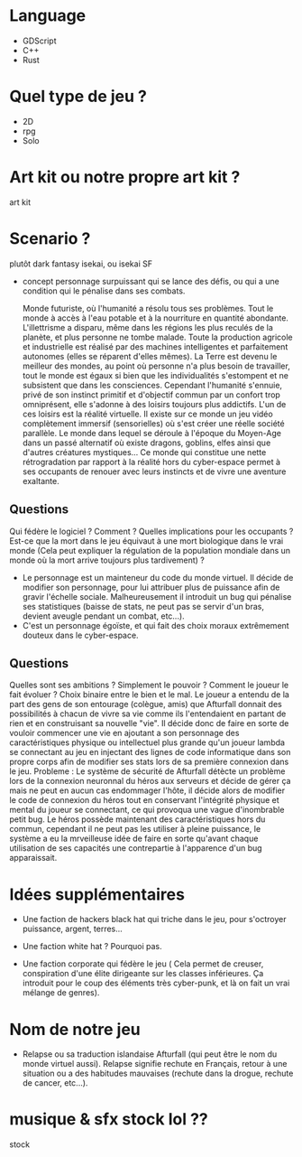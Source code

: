 # Language 
- GDScript 
- C++
- Rust

# Quel type de jeu ?
- 2D 
- rpg 
- Solo

# Art kit ou notre propre art kit ? 
art kit

# Scenario ? 
plutôt dark fantasy isekai, ou isekai SF

- concept personnage surpuissant qui se lance des défis, ou qui a une condition
  qui le pénalise dans ses combats.

	Monde futuriste, où l'humanité a résolu tous ses problèmes. Tout le monde à
accès à l'eau potable et à la nourriture en quantité abondante. L'illettrisme a
disparu, même dans les régions les plus reculés de la planète, et plus personne
ne tombe malade. Toute la production agricole et industrielle est réalisé par
des machines intelligentes et parfaitement autonomes (elles se réparent d'elles
mêmes). La Terre est devenu le meilleur des mondes, au point où personne n'a
plus besoin de travailler, tout le monde est égaux si bien que les
individualités s'estompent et ne subsistent que dans les consciences. 
	Cependant l'humanité s'ennuie, privé de son instinct primitif et d'objectif
commun par un confort trop omniprésent, elle s'adonne à des loisirs toujours
plus addictifs. L'un de ces loisirs est la réalité virtuelle. Il existe sur ce
monde un jeu vidéo complètement immersif (sensorielles) où s'est créer une
réelle société parallèle. Le monde dans lequel se déroule à l'époque du
Moyen-Age dans un passé alternatif où existe dragons, goblins, elfes ainsi que
d'autres créatures mystiques... Ce monde qui constitue une nette rétrogradation
par rapport à la réalité hors du cyber-espace permet à ses occupants de
renouer avec leurs instincts et de vivre une aventure exaltante. 

## Questions
Qui fédère le logiciel ? Comment ? 
Quelles implications pour les occupants ? Est-ce que la mort dans le jeu
équivaut à une mort biologique dans le vrai monde (Cela peut expliquer la
régulation de la population mondiale dans un monde où la mort arrive toujours
plus tardivement) ?  

- Le personnage est un mainteneur du code du monde virtuel. Il décide de
  modifier son personnage, pour lui attribuer plus de puissance afin de gravir
  l'échelle sociale. Malheureusement il introduit un bug qui pénalise ses
  statistiques (baisse de stats, ne peut pas se servir d'un bras, devient
  aveugle pendant un combat, etc...).
- C'est un personnage égoïste, et qui fait des choix moraux extrêmement douteux
  dans le cyber-espace. 

## Questions
Quelles sont ses ambitions ? Simplement le pouvoir ? 
Comment le joueur le fait évoluer ? Choix binaire entre le bien et le mal.
Le joueur a entendu de la part des gens de son entourage (colègue, amis) que Afturfall donnait des possibilités à chacun de vivre sa vie comme ils l'entendaient en partant de rien et en construisant sa nouvelle "vie". Il décide donc de faire en sorte de vouloir commencer une vie en ajoutant a son personnage des caractéristiques physique ou intellectuel plus grande qu'un joueur lambda se connectant au jeu en injectant des lignes de code informatique dans son propre corps afin de modifier ses stats lors de sa première connexion dans le jeu. Probleme : Le système de sécurité de Afturfall détècte un problème lors de la connexion neuronnal du héros aux serveurs et décide de gérer ça mais ne peut en aucun cas endommager l'hôte, il décide alors de modifier le code de connexion du héros tout en conservant l'intégrité physique et mental du joueur se connectant, ce qui provoqua une vague d'inombrable petit bug. 
Le héros possède maintenant des caractéristiques hors du commun, cependant il ne peut pas les utiliser à pleine puissance, le système a eu la mrveilleuse idée de faire en sorte qu'avant chaque utilisation de ses capacités une contrepartie à l'apparence d'un bug apparaissait.

# Idées supplémentaires

- Une faction de hackers black hat qui triche dans le jeu, pour s'octroyer
  puissance, argent, terres...

- Une faction white hat ? Pourquoi pas.

- Une faction corporate qui fédère le jeu ( Cela permet de creuser, conspiration
  d'une élite dirigeante sur les classes inférieures. Ça introduit pour le coup
  des éléments très cyber-punk, et là on fait un vrai mélange de genres).

# Nom de notre jeu

- Relapse ou sa traduction islandaise Afturfall (qui peut être le nom du monde
  virtuel aussi). Relapse signifie rechute en Français, retour à une situation
  ou a des habitudes mauvaises (rechute dans la drogue, rechute de cancer,
  etc...). 

# musique & sfx stock lol ??
stock
